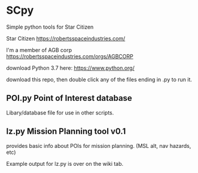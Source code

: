 # SCpy
Simple python tools for Star Citizen

Star Citizen https://robertsspaceindustries.com/ 

I'm a member of AGB corp https://robertsspaceindustries.com/orgs/AGBCORP

download Python 3.7 here: https://www.python.org/

download this repo, then double click any of the files ending in .py to run it.

## POI.py Point of Interest database

Libary/database file for use in other scripts.


## lz.py Mission Planning tool v0.1

provides basic info about POIs for mission planning. (MSL alt, nav hazards, etc)

Example output for lz.py is over on the wiki tab. 
